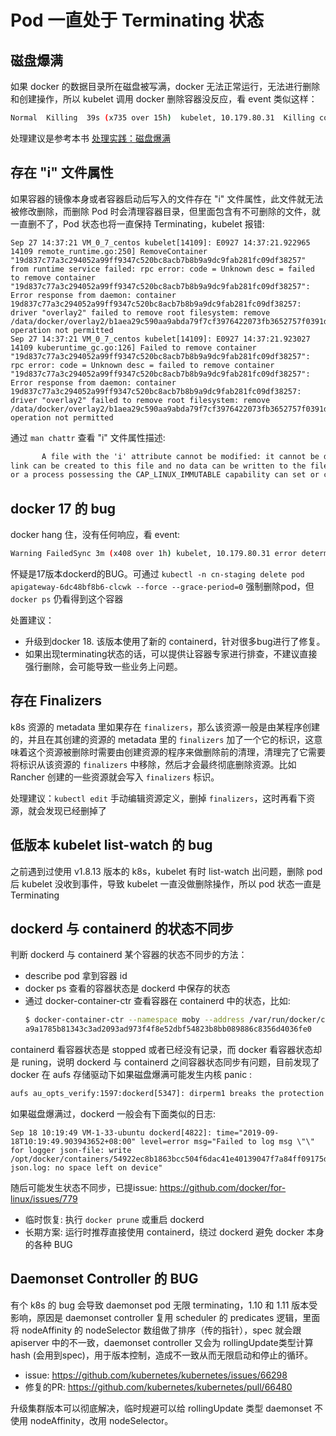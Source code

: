 # Pod 一直处于 Terminating 状态

## 磁盘爆满

如果 docker 的数据目录所在磁盘被写满，docker 无法正常运行，无法进行删除和创建操作，所以 kubelet 调用 docker 删除容器没反应，看 event 类似这样：

```bash
Normal  Killing  39s (x735 over 15h)  kubelet, 10.179.80.31  Killing container with id docker://apigateway:Need to kill Pod
```

处理建议是参考本书 [处理实践：磁盘爆满](/troubleshooting/handle/disk-full.md)

## 存在 "i" 文件属性

如果容器的镜像本身或者容器启动后写入的文件存在 "i" 文件属性，此文件就无法被修改删除，而删除 Pod 时会清理容器目录，但里面包含有不可删除的文件，就一直删不了，Pod 状态也将一直保持 Terminating，kubelet 报错:

``` log
Sep 27 14:37:21 VM_0_7_centos kubelet[14109]: E0927 14:37:21.922965   14109 remote_runtime.go:250] RemoveContainer "19d837c77a3c294052a99ff9347c520bc8acb7b8b9a9dc9fab281fc09df38257" from runtime service failed: rpc error: code = Unknown desc = failed to remove container "19d837c77a3c294052a99ff9347c520bc8acb7b8b9a9dc9fab281fc09df38257": Error response from daemon: container 19d837c77a3c294052a99ff9347c520bc8acb7b8b9a9dc9fab281fc09df38257: driver "overlay2" failed to remove root filesystem: remove /data/docker/overlay2/b1aea29c590aa9abda79f7cf3976422073fb3652757f0391db88534027546868/diff/usr/bin/bash: operation not permitted
Sep 27 14:37:21 VM_0_7_centos kubelet[14109]: E0927 14:37:21.923027   14109 kuberuntime_gc.go:126] Failed to remove container "19d837c77a3c294052a99ff9347c520bc8acb7b8b9a9dc9fab281fc09df38257": rpc error: code = Unknown desc = failed to remove container "19d837c77a3c294052a99ff9347c520bc8acb7b8b9a9dc9fab281fc09df38257": Error response from daemon: container 19d837c77a3c294052a99ff9347c520bc8acb7b8b9a9dc9fab281fc09df38257: driver "overlay2" failed to remove root filesystem: remove /data/docker/overlay2/b1aea29c590aa9abda79f7cf3976422073fb3652757f0391db88534027546868/diff/usr/bin/bash: operation not permitted
```

通过 `man chattr` 查看 "i" 文件属性描述:

``` txt
       A file with the 'i' attribute cannot be modified: it cannot be deleted or renamed, no
link can be created to this file and no data can be written to the file.  Only the superuser
or a process possessing the CAP_LINUX_IMMUTABLE capability can set or clear this attribute.
```

## docker 17 的 bug

docker hang 住，没有任何响应，看 event:

```bash
Warning FailedSync 3m (x408 over 1h) kubelet, 10.179.80.31 error determining status: rpc error: code = DeadlineExceeded desc = context deadline exceeded
```

怀疑是17版本dockerd的BUG。可通过 `kubectl -n cn-staging delete pod apigateway-6dc48bf8b6-clcwk --force --grace-period=0` 强制删除pod，但 `docker ps` 仍看得到这个容器

处置建议：

* 升级到docker 18. 该版本使用了新的 containerd，针对很多bug进行了修复。
* 如果出现terminating状态的话，可以提供让容器专家进行排查，不建议直接强行删除，会可能导致一些业务上问题。

## 存在 Finalizers

k8s 资源的 metadata 里如果存在 `finalizers`，那么该资源一般是由某程序创建的，并且在其创建的资源的 metadata 里的 `finalizers` 加了一个它的标识，这意味着这个资源被删除时需要由创建资源的程序来做删除前的清理，清理完了它需要将标识从该资源的 `finalizers` 中移除，然后才会最终彻底删除资源。比如 Rancher 创建的一些资源就会写入 `finalizers` 标识。

处理建议：`kubectl edit` 手动编辑资源定义，删掉 `finalizers`，这时再看下资源，就会发现已经删掉了

## 低版本 kubelet list-watch 的 bug

之前遇到过使用 v1.8.13 版本的 k8s，kubelet 有时 list-watch 出问题，删除 pod 后 kubelet 没收到事件，导致 kubelet 一直没做删除操作，所以 pod 状态一直是 Terminating

## dockerd 与 containerd 的状态不同步

判断 dockerd 与 containerd 某个容器的状态不同步的方法：

* describe pod 拿到容器 id
* docker ps 查看的容器状态是 dockerd 中保存的状态
* 通过 docker-container-ctr 查看容器在 containerd 中的状态，比如:
  ``` bash
  $ docker-container-ctr --namespace moby --address /var/run/docker/containerd/docker-containerd.sock task ls |grep a9a1785b81343c3ad2093ad973f4f8e52dbf54823b8bb089886c8356d4036fe0
  a9a1785b81343c3ad2093ad973f4f8e52dbf54823b8bb089886c8356d4036fe0    30639    STOPPED
  ```

containerd 看容器状态是 stopped 或者已经没有记录，而 docker 看容器状态却是 runing，说明 dockerd 与 containerd 之间容器状态同步有问题，目前发现了 docker 在 aufs 存储驱动下如果磁盘爆满可能发生内核 panic :

``` txt
aufs au_opts_verify:1597:dockerd[5347]: dirperm1 breaks the protection by the permission bits on the lower branch
```

如果磁盘爆满过，dockerd 一般会有下面类似的日志:

``` log
Sep 18 10:19:49 VM-1-33-ubuntu dockerd[4822]: time="2019-09-18T10:19:49.903943652+08:00" level=error msg="Failed to log msg \"\" for logger json-file: write /opt/docker/containers/54922ec8b1863bcc504f6dac41e40139047f7a84ff09175d2800100aaccbad1f/54922ec8b1863bcc504f6dac41e40139047f7a84ff09175d2800100aaccbad1f-json.log: no space left on device"
```

随后可能发生状态不同步，已提issue:  https://github.com/docker/for-linux/issues/779

* 临时恢复: 执行 `docker prune` 或重启 dockerd
* 长期方案: 运行时推荐直接使用 containerd，绕过 dockerd 避免 docker 本身的各种 BUG

## Daemonset Controller 的 BUG

有个 k8s 的 bug 会导致 daemonset pod 无限 terminating，1.10 和 1.11 版本受影响，原因是 daemonset controller 复用 scheduler 的 predicates 逻辑，里面将 nodeAffinity 的 nodeSelector 数组做了排序（传的指针），spec 就会跟 apiserver 中的不一致，daemonset controller 又会为 rollingUpdate类型计算 hash (会用到spec)，用于版本控制，造成不一致从而无限启动和停止的循环。

* issue: https://github.com/kubernetes/kubernetes/issues/66298
* 修复的PR: https://github.com/kubernetes/kubernetes/pull/66480

升级集群版本可以彻底解决，临时规避可以给 rollingUpdate 类型 daemonset 不使用 nodeAffinity，改用 nodeSelector。
